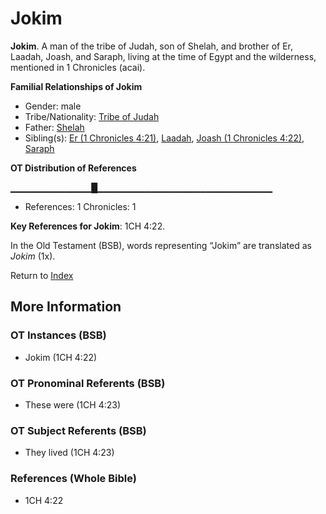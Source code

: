 # Jokim
**Jokim**. 
A man of the tribe of Judah, son of Shelah, and brother of Er, Laadah, Joash, and Saraph, living at the time of Egypt and the wilderness, mentioned in 1 Chronicles (acai). 




**Familial Relationships of Jokim**


* Gender: male
* Tribe/Nationality: [Tribe of Judah](../../../groups/md/acai/Judah.md)
* Father: [Shelah](Shelah.md)
* Sibling(s): [Er (1 Chronicles 4:21)](Er.3.md), [Laadah](Laadah.md), [Joash (1 Chronicles 4:22)](Joash.5.md), [Saraph](Saraph.md)


**OT Distribution of References**

▁▁▁▁▁▁▁▁▁▁▁▁█▁▁▁▁▁▁▁▁▁▁▁▁▁▁▁▁▁▁▁▁▁▁▁▁▁▁
* References: 1 Chronicles: 1



**Key References for Jokim**: 
1CH 4:22. 


In the Old Testament (BSB), words representing “Jokim” are translated as 
*Jokim* (1x). 




Return to [Index](00-Index.md)

## More Information

### OT Instances (BSB)

* Jokim (1CH 4:22)



### OT Pronominal Referents (BSB)

* These were (1CH 4:23)



### OT Subject Referents (BSB)

* They lived (1CH 4:23)



### References (Whole Bible)

* 1CH 4:22



